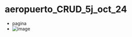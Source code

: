 # aeropuerto_CRUD_5j_oct_24
- pagina
- ![image](https://github.com/user-attachments/assets/918b2805-6c50-4044-80cd-3c2e99c2bb55)
